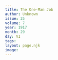 ```yaml
---
title: The One-Man Job
author: Unknown
issue: 25
volume: 7
year: 1917
month: 29
day: VI
tags:
layout: page.njk
image:
---
```





